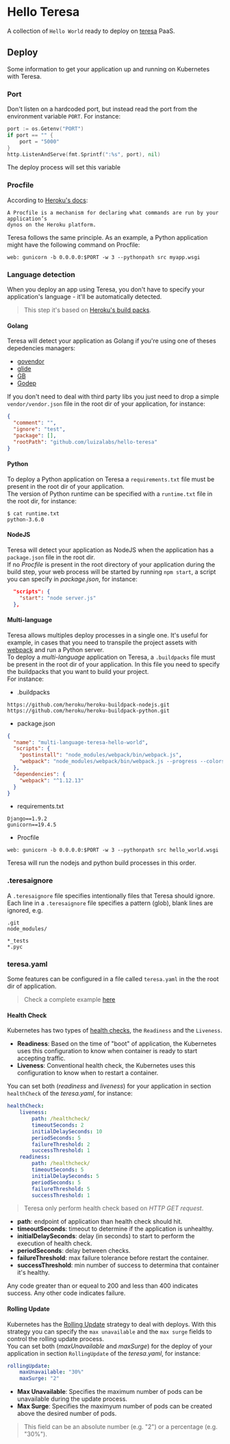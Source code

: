 # Hello Teresa
A collection of `Hello World` ready to deploy on [teresa](https://github.com/luizalabs/teresa-api) PaaS.

## Deploy

Some information to get your application up and running on Kubernetes with Teresa.

### Port
Don't listen on a hardcoded port, but instead read the port from the environment variable `PORT`. For instance:

```go
port := os.Getenv("PORT")
if port == "" {
    port = "5000"
}
http.ListenAndServe(fmt.Sprintf(":%s", port), nil)
```

The deploy process will set this variable

### Procfile
According to [Heroku's docs](https://devcenter.heroku.com/articles/procfile):

```
A Procfile is a mechanism for declaring what commands are run by your application’s
dynos on the Heroku platform.
```

Teresa follows the same principle.
As an example, a Python application might have the following command on Procfile:

    web: gunicorn -b 0.0.0.0:$PORT -w 3 --pythonpath src myapp.wsgi


### Language detection
When you deploy an app using Teresa, you don't have to specify your application's language - it'll be automatically detected.

> This step it's based on [Heroku's build packs](https://devcenter.heroku.com/articles/buildpacks).

#### Golang
Teresa will detect your application as Golang if you're using one of theses depedencies managers:

- [govendor](https://github.com/kardianos/govendor)
- [glide](https://github.com/Masterminds/glide)
- [GB](https://getgb.io/)
- [Godep](https://github.com/tools/godep)

If you don't need to deal with third party libs you just need to drop a simple `vendor/vendor.json`
file in the root dir of your application, for instance:

```json
{
  "comment": "",
  "ignore": "test",
  "package": [],
  "rootPath": "github.com/luizalabs/hello-teresa"
}
```

#### Python
To deploy a Python application on Teresa a `requirements.txt` file must be present in the root dir
of your application.  
The version of Python runtime can be specified with a `runtime.txt` file in the root dir, for instance:

    $ cat runtime.txt
    python-3.6.0

#### NodeJS
Teresa will detect your application as NodeJS when the application has a `package.json` file in the root dir.  
If no _Procfile_ is present in the root directory of your application during the build step,
your web process will be started by running `npm start`, a script you can specify in _package.json_, for instance:

```json
  "scripts": {
    "start": "node server.js"
  },
```

#### Multi-language
Teresa allows multiples deploy processes in a single one. It's useful for example, in cases that you need to transpile the
project assets with [webpack](https://webpack.js.org) and run a Python server.  
To deploy a _multi-language_ application on Teresa, a `.buildpacks` file must be present in the root dir of
your application. In this file you need to specify the buildpacks that you want to build your project.  
For instance:

* .buildpacks

```
https://github.com/heroku/heroku-buildpack-nodejs.git
https://github.com/heroku/heroku-buildpack-python.git
```

* package.json

```json
{
  "name": "multi-language-teresa-hello-world",
  "scripts": {
    "postinstall": "node_modules/webpack/bin/webpack.js",
    "webpack": "node_modules/webpack/bin/webpack.js --progress --colors --watch"
  },
  "dependencies": {
    "webpack": "^1.12.13"
  }
}
```

* requirements.txt

```
Django==1.9.2
gunicorn==19.4.5
```

* Procfile

```
web: gunicorn -b 0.0.0.0:$PORT -w 3 --pythonpath src hello_world.wsgi
```

Teresa will run the nodejs and python build processes in this order.

### .teresaignore
A `.teresaignore` file specifies intentionally files that Teresa should ignore.  
Each line in a `.teresaignore` file specifies a pattern (glob), blank lines are ignored, e.g.

```
.git
node_modules/

*_tests
*.pyc
```

### teresa.yaml
Some features can be configured in a file called `teresa.yaml` in the the root dir of application.

> Check a complete example [here](./golang-healthcheck-rolling-update/teresa.yaml)

#### Health Check
Kubernetes has two types of [health checks](https://kubernetes.io/docs/tasks/configure-pod-container/configure-liveness-readiness-probes/),
the `Readiness` and the `Liveness`.

- **Readiness**: Based on the time of "boot" of application, the Kubernetes uses this configuration to know when container is ready to start accepting traffic.
- **Liveness**: Conventional health check, the Kubernetes uses this configuration to know when to restart a container.

You can set both (_readiness_ and _liveness_) for your application in section `healthCheck` of the _teresa.yaml_, for instance:

```yaml
healthCheck:
    liveness:
        path: /healthcheck/
        timeoutSeconds: 2
        initialDelaySeconds: 10
        periodSeconds: 5
        failureThreshold: 2
        successThreshold: 1
    readiness:
        path: /healthcheck/
        timeoutSeconds: 5
        initialDelaySeconds: 5
        periodSeconds: 5
        failureThreshold: 5
        successThreshold: 1
```

> Teresa only perform health check based on _HTTP GET request_.

- **path**: endpoint of application than health check should hit.
- **timeoutSeconds**: timeout to determine if the application is unhealthy.
- **initialDelaySeconds**: delay (in seconds) to start to perform the execution of health check.
- **periodSeconds**: delay between checks.
- **failureThreshold**: max failure tolerance before restart the container.
- **successThreshold**: min number of success to determina that container it's healthy.

Any code greater than or equeal to 200 and less than 400 indicates success.
Any other code indicates failure.

#### Rolling Update
Kubernetes has the [Rolling Update](https://kubernetes.io/docs/user-guide/deployments/#rolling-update-deployment) strategy to deal with deploys.
With this strategy you can specify the `max unavailable` and the `max surge` fields to control
the rolling update process.  
You can set both (_maxUnavailable_ and _maxSurge_) for the deploy of your application in section
`RollingUpdate` of the _teresa.yaml_, for instance:

```yaml
rollingUpdate:
    maxUnavailable: "30%"
    maxSurge: "2"
```

- **Max Unavailable**: Specifies the maximum number of pods can be unavailable during the update process.
- **Max Surge**: Specifies the maximyum number of pods can be created above the desired number of pods.

> This field can be an absolute number (e.g. "2") or a percentage (e.g. "30%").
